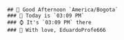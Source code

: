 
        ## 👋 Good Afternoon `America/Bogota`
        ### 📅 Today is `03:09 PM`
        ### ⌚ It's `03:09 PM` there
        ### 🎩 With love, EduardoProfe666 
        